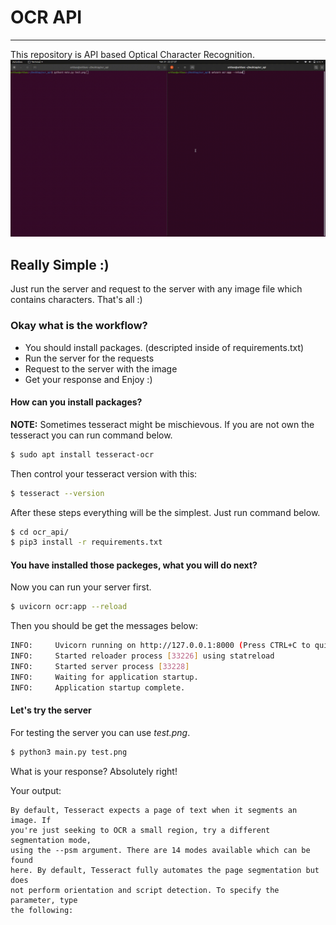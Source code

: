 # OCR API
---

This repository is API based Optical Character Recognition.
<img src="demo.gif" />

## Really Simple :)
Just run the server and request to the server with any image file which contains characters. That's all :)

### Okay what is the workflow?
* You should install packages. (descripted inside of requirements.txt)
* Run the server for the requests
* Request to the server with the image
* Get your response and Enjoy :)

#### How can you install packages?

**NOTE:** Sometimes tesseract might be mischievous. If you are not own the tesseract you can run command below. 

```bash
$ sudo apt install tesseract-ocr
```
Then control your tesseract version with this:
``` bash
$ tesseract --version
```

After these steps everything will be the simplest. Just run command below.

``` bash
$ cd ocr_api/
$ pip3 install -r requirements.txt
```

#### You have installed those packeges, what you will do next?

Now you can run your server first.

``` bash
$ uvicorn ocr:app --reload
```
 Then you should be get the messages below:
 
``` bash
INFO:     Uvicorn running on http://127.0.0.1:8000 (Press CTRL+C to quit)
INFO:     Started reloader process [33226] using statreload
INFO:     Started server process [33228]
INFO:     Waiting for application startup.
INFO:     Application startup complete.
```

#### Let's try the server
For testing the server you can use _test.png_.

```bash
$ python3 main.py test.png
```
What is your response? Absolutely right!

Your output:

```
By default, Tesseract expects a page of text when it segments an image. If
you're just seeking to OCR a small region, try a different segmentation mode,
using the --psm argument. There are 14 modes available which can be found
here. By default, Tesseract fully automates the page segmentation but does
not perform orientation and script detection. To specify the parameter, type
the following:
```

